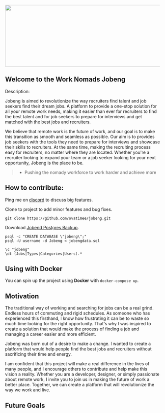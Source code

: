 <p align="center">
<!-- [![Banner](https://i.postimg.cc/fyySTx63/The-Future-Is-remote.png)](https://jobeng.vercel.com) -->
<img src="https://i.postimg.cc/fyySTx63/The-Future-Is-remote.png" alt="banner"  style="width:1100px;height:200px" />
</p>

## Welcome to the Work Nomads Jobeng

Description:

Jobeng is aimed to revolutionize the way recruiters find talent and job seekers find their dream jobs.
A platform to provide a one-stop solution for all your remote work needs,
making it easier than ever for recruiters to find the best talent and for job seekers to prepare for interviews and get matched with the best jobs and recruiters.

We believe that remote work is the future of work, and our goal is to make this transition as smooth and seamless as possible.
Our aim is to provides job seekers with the tools they need to prepare for interviews and showcase their skills to recruiters.
At the same time, making the recruiting process easy for recruiters, no matter where they are located.
Whether you're a recruiter looking to expand your team or a job seeker looking for your next opportunity, Jobeng is the place to be.

> * Pushing the nomady workforce to work harder and achieve more

## How to contribute:

Ping me on [discord]() to discuss big features.

Clone to project to add minor features and bug fixes.

```
git clone https://github.com/ovatimee/jobeng.git

```
Download [Jobend Postgres Backup]().

```
psql -c "CREATE DATABASE \"jobeng\";"
psql -U username -d Jobeng < jobengdata.sql
```

```
\c "jobeng"
\dt (Jobs|Types|Categories|Users).*
```
## Using with Docker

You can spin up the project using **Docker** with `docker-compose up`.

## Motivation

The traditional way of working and searching for jobs can be a real grind. Endless hours of commuting and rigid schedules.
As someone who has experienced this firsthand, I know how frustrating it can be to waste so much time looking for the right opportunity.
That's why I was inspired to create a solution that would make the process of finding a job and managing a career easier and more efficient.

Jobeng was born out of a desire to make a change. I wanted to create a platform that would help people find the best jobs and recruiters without sacrificing their time and energy. 

I am confident that this project will make a real difference in the lives of many people, and I encourage others to contribute and help make this vision a reality. 
Whether you are a developer, designer, or simply passionate about remote work, I invite you to join us in making the future of work a better place. 
Together, we can create a platform that will revolutionize the way we work and live.

## Future Goals
